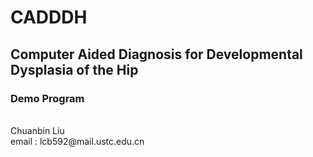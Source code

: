 # CADDDH 
## Computer Aided Diagnosis for Developmental Dysplasia of the Hip
### Demo Program 

<br />
Chuanbin Liu
<br />
email : lcb592@mail.ustc.edu.cn
<br />
